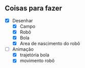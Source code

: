 ## Coisas para fazer
- [x] Desenhar
  - [x] Campo
  - [x] Robô
  - [x] Bola
  - [x] Area de nascimento do robô
- [ ] Animação
  - [x] trajetória bola
  - [X] movimento robô